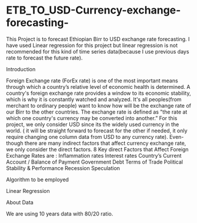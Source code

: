 # ETB_TO_USD-Currency-exchange-forecasting-
This Project is to forecast Ethiopian Birr to USD exchange rate forecasting. I have used Linear regression for this project but linear regression is not recommended for this kind of time series data(because I use previous days rate to forecast the future rate).  


Introduction 

Foreign Exchange rate (ForEx rate) is one of the most important means through which a country’s relative level of economic health is determined. A country's foreign exchange rate provides a window to its economic stability, which is why it is constantly watched and analyzed. It's all peoples(from merchant to ordinary people) want to know how will be the exchange rate of our Birr to the other countries. The exchange rate is defined as "the rate at which one country's currency may be converted into another.”  For this project, we only consider USD since its the widely used currency in the world. ( it will be straight forward to forecast for the other if needed, it only require changing one column data from USD to any currency rate). Even-though there are many indirect factors that affect currency exchange rate, we only consider the direct factors. 8 Key direct Factors that Affect Foreign Exchange Rates are :
      Inflammation rates 
      Interest rates 
      Country’s Current Account / Balance of Payment
      Government Debt
      Terms of Trade
      Political Stability & Performance
      Recession
      Speculation

Algorithm to be employed 

Linear Regression 

About Data 

We are using 10 years data with 80/20 ratio. 

